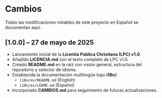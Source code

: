 # Cambios

Todas las modificaciones notables de este proyecto en Español se documentan aquí.

## [1.0.0] – 27 de mayo de 2025
- Lanzamiento inicial de la **Licentia Publica Christiana (LPC) v1.0**.  
- Añadido **LICENCIA.md** con el texto completo de LPC v1.0.  
- Creado **README.md** en la raíz con visión general, estructura del repositorio y selector de idioma.  
- Establecida la documentación multilingüe bajo **i18n/**:  
  - `i18n/en/README.md` (English)  
  - `i18n/es/LEEME.md` (Español)  
- Incorporado **CAMBIOS.md** para seguimiento de futuras actualizaciones.  
